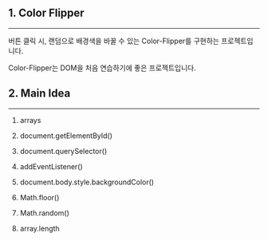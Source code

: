 ## 1. Color Flipper

---

버튼 클릭 시, 랜덤으로 배경색을 바꿀 수 있는 Color-Flipper를 구현하는 프로젝트입니다.

Color-Flipper는 DOM을 처음 연습하기에 좋은 프로젝트입니다.

## 2. Main Idea

---

1. arrays

2. document.getElementById()

3. document.querySelector()

4. addEventListener()

5. document.body.style.backgroundColor()

6. Math.floor()

7. Math.random()

8. array.length
